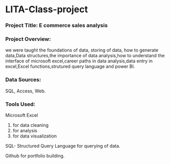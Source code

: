 # LITA-Class-project

### Project Title: E commerce sales analysis

### Project Overview: 
we were taught the foundations of data, storing of data, how to generate data,Data structures,the importance of data analysis,how to understand the interface of microsoft excel,career paths in data analysis,data entry in excel,Excel functions,strutured query language and power BI.

### Data Sources:
SQL, Access, Web.

### Tools Used:
Microsoft Excel 
1. for data cleaning
2. for analysis
3. for data visualization

SQL- Structured Query Language for querying of data.

Github for portfolio building.

